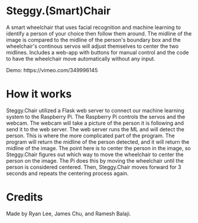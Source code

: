 # Steggy.(Smart)Chair
<p>A smart wheelchair that uses facial recognition and machine learning to identify a person of your choice then follow them around. The midline of the image is compared to the midline of the person's boundary box and the wheelchair's continous servos will adjust themselves to center the two midlines. Includes a web-app with buttons for manual control and the code to have the wheelchair move automatically without any input.</p>

<p>Demo: https://vimeo.com/349996145 </p>

# How it works
<p>Steggy.Chair utilized a Flask web server to connect our machine learning system to the Raspberry Pi. The Raspberry Pi controls the servos and the webcam. The webcam will take a picture of the person it is following and send it to the web server. The web server runs the ML and will detect the person. This is where the more complicated part of the program. The program will return the midline of the person detected, and it will return the midline of the image. The point here is to center the person in the image, so Steggy.Chair figures out which way to move the wheelchair to center the person on the image. The Pi does this by moving the wheelchair until the person is considered centered. Then, Steggy.Chair moves forward for 3 seconds and repeats the centering process again.</p>

# Credits
<p>Made by Ryan Lee, James Chu, and Ramesh Balaji. 
